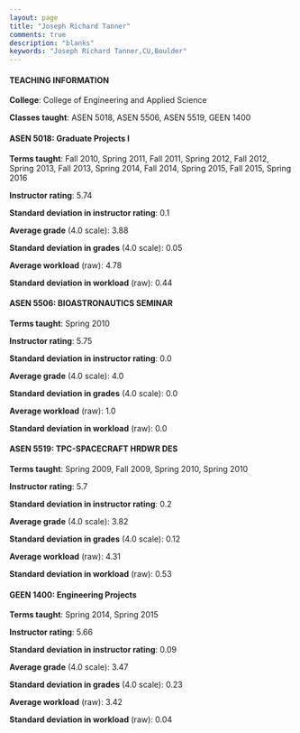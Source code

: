 ```yaml
---
layout: page
title: "Joseph Richard Tanner" 
comments: true
description: "blanks"
keywords: "Joseph Richard Tanner,CU,Boulder"
---
```

<head>
<script src="https://ajax.googleapis.com/ajax/libs/jquery/2.1.3/jquery.min.js"></script>
<script src="https://dl.dropboxusercontent.com/s/pc42nxpaw1ea4o9/highcharts.js?dl=0"></script>
<!-- <script src="../assets/js/highcharts.js"></script> -->
<style type="text/css">@font-face {
	font-family: "Bebas Neue";
	src: url(https://www.filehosting.org/file/details/544349/BebasNeue Regular.otf) format("opentype");
	}
	h1.Bebas { 
		font-family: "Bebas Neue", Verdana, Tahoma;
	}
</style>
</head>
	   
#### TEACHING INFORMATION

**College**: College of Engineering and Applied Science

**Classes taught**: ASEN 5018, ASEN 5506, ASEN 5519, GEEN 1400

#### ASEN 5018: Graduate Projects I

**Terms taught**: Fall 2010, Spring 2011, Fall 2011, Spring 2012, Fall 2012, Spring 2013, Fall 2013, Spring 2014, Fall 2014, Spring 2015, Fall 2015, Spring 2016

**Instructor rating**: 5.74

**Standard deviation in instructor rating**: 0.1

**Average grade** (4.0 scale): 3.88

**Standard deviation in grades** (4.0 scale): 0.05

**Average workload** (raw): 4.78

**Standard deviation in workload** (raw): 0.44

#### ASEN 5506: BIOASTRONAUTICS SEMINAR

**Terms taught**: Spring 2010

**Instructor rating**: 5.75

**Standard deviation in instructor rating**: 0.0

**Average grade** (4.0 scale): 4.0

**Standard deviation in grades** (4.0 scale): 0.0

**Average workload** (raw): 1.0

**Standard deviation in workload** (raw): 0.0

#### ASEN 5519: TPC-SPACECRAFT HRDWR DES

**Terms taught**: Spring 2009, Fall 2009, Spring 2010, Spring 2010

**Instructor rating**: 5.7

**Standard deviation in instructor rating**: 0.2

**Average grade** (4.0 scale): 3.82

**Standard deviation in grades** (4.0 scale): 0.12

**Average workload** (raw): 4.31

**Standard deviation in workload** (raw): 0.53

#### GEEN 1400: Engineering Projects

**Terms taught**: Spring 2014, Spring 2015

**Instructor rating**: 5.66

**Standard deviation in instructor rating**: 0.09

**Average grade** (4.0 scale): 3.47

**Standard deviation in grades** (4.0 scale): 0.23

**Average workload** (raw): 3.42

**Standard deviation in workload** (raw): 0.04

